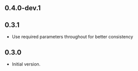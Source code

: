## 0.4.0-dev.1

## 0.3.1

- Use required parameters throughout for better consistency

## 0.3.0

- Initial version.
